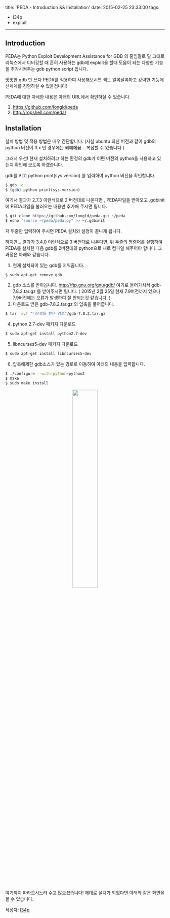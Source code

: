 title: 'PEDA - Introduction && Installation'
date: 2015-02-25 23:33:00
tags:
- l34p
- exploit
---
## Introduction

PEDA는 Python Exploit Development Assistance for GDB 의 줄임말로 말 그대로 리눅스에서 디버깅할 때 흔히 사용하는 gdb에 exploit을 할때 도움이 되는  다양한 기능을 추가시켜주는 gdb python script 입니다.

밋밋한 gdb 만 쓰다 PEDA를 적용하여 사용해보시면 색도 알록달록하고 강력한 기능에 신세계를 경험하실 수 있을겁니다!

PEDA에 대한 자세한 내용은 아래의 URL에서 확인하실 수 있습니다.

1. https://github.com/longld/peda
2. http://ropshell.com/peda/


## Installation

설치 방법 및 적용 방법은 매우 간단합니다. (사실 ubuntu 최신 버전과 같이 gdb의 python 버전이 3.x 인 경우에는 쬐에에끔... 복잡할 수 있습니다.)

그래서 우선! 현재 설치하려고 하는 환경의 gdb가 어떤 버전의 python을 사용하고 있는지 확인해 보도록 하겠습니다.


gdb를 키고 python print(sys.version) 를 입력하여 python 버전을 확인합니다.

```bash
$ gdb -q
$ (gdb) python print(sys.version)
```

여기서 결과가 2.7.3 이런식으로 2 버전대로 나온다면 ,
PEDA파일을 받아오고 .gdbinit에 PEDA파일을 불러오는 내용만 추가해 주시면 됩니다.

```bash
$ git clone https://github.com/longld/peda.git ~/peda
$ echo "source ~/peda/peda.py" >> ~/.gdbinit
```

저 두줄만 입력하여 주시면 PEDA 설치와 설정이 끝나게 됩니다.

하지만... 결과가 3.4.0 이런식으로 3 버전대로 나온다면, 위 두줄의 명령어를 실행하여 PEDA를 설치한 다음 gdb를 2버전대의 python으로 새로 컴파일 해주어야 합니다. 그 과정은 아래와 같습니다.

1. 현재 설치되어 있는 gdb를 지워줍니다.
```
$ sudo apt-get remove gdb
```
2. gdb 소스를 받아옵니다.
http://ftp.gnu.org/gnu/gdb/ 여기로 들어가셔서 gdb-7.8.2.tar.gz 를 받아주시면 됩니다.
( 2015년 2월 25일 현재 7.9버전까지 있으나 7.9버전에는 오류가 발생하여 잘 안되는것 같습니다. ) 
3. 다운로드 받은 gdb-7.8.2.tar.gz 의 압축을 풀어줍니다.
```bash
$ tar -xvf "다운로드 받은 경로"/gdb-7.8.2.tar.gz
```
4. python 2.7-dev 패키지 다운로드
```bash
$ sudo apt-get install python2.7-dev
```
5. libncurses5-dev 패키지 다운로드
```bash
$ sudo apt-get install libncurses5-dev
```
6. 압축해제한 gdb소스가 있는 경로로 이동하여 아래의 내용을 입력합니다.
```bash
$ ./configure --with-python=python2
$ make
$ sudo make install  
```

<p align="center"> <img src="/img/peda.png" style="width: 40%;"/> </p>

여기까지 따라오시느라 수고 많으셨습니다!
제대로 설치가 되었다면 아래와 같은 화면을 볼 수 있습니다.

작성자: [l34p](https://github.com/L34p/)
